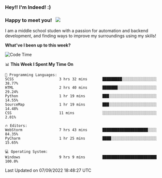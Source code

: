 ### Hey!! I'm Indeed! :) 

### Happy to meet you! &nbsp; ![](https://visitor-badge.glitch.me/badge?page_id=Indeedornot.Indeedornot)

I am a middle school studen with a passion for automation and backend development, and finding ways to improve my surroundings using my skills!

**What've I been up to this week?** 

<!--START_SECTION:waka-->
![Code Time](http://img.shields.io/badge/Code%20Time-329%20hrs%2022%20mins-blue)

📊 **This Week I Spent My Time On** 

```text
💬 Programming Languages: 
SCSS                     3 hrs 32 mins       █████████░░░░░░░░░░░░░░░░   38.77% 
HTML                     2 hrs 40 mins       ███████░░░░░░░░░░░░░░░░░░   29.24% 
Python                   1 hr 19 mins        ███░░░░░░░░░░░░░░░░░░░░░░   14.55% 
SourceMap                1 hr 19 mins        ███░░░░░░░░░░░░░░░░░░░░░░   14.48% 
CSS                      11 mins             ░░░░░░░░░░░░░░░░░░░░░░░░░   2.01%

🔥 Editors: 
WebStorm                 7 hrs 43 mins       █████████████████████░░░░   84.35% 
PyCharm                  1 hr 25 mins        ████░░░░░░░░░░░░░░░░░░░░░   15.65%

💻 Operating System: 
Windows                  9 hrs 9 mins        █████████████████████████   100.0%

```


 Last Updated on 07/09/2022 18:48:27 UTC
<!--END_SECTION:waka-->
